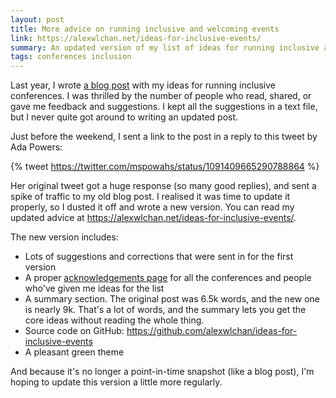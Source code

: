 ```yaml
---
layout: post
title: More advice on running inclusive and welcoming events
link: https://alexwlchan.net/ideas-for-inclusive-events/
summary: An updated version of my list of ideas for running inclusive and welcoming events.
tags: conferences inclusion
---
```


Last year, I wrote [a blog post](/2018/08/inclusive-conferences/) with my ideas for running inclusive conferences.
I was thrilled by the number of people who read, shared, or gave me feedback and suggestions.
I kept all the suggestions in a text file, but I never quite got around to writing an updated post.

Just before the weekend, I sent a link to the post in a reply to this tweet by Ada Powers:

{% tweet https://twitter.com/mspowahs/status/1091409665290788864 %}

Her original tweet got a huge response (so many good replies), and sent a spike of traffic to my old blog post.
I realised it was time to update it properly, so I dusted it off and wrote a new version.
You can read my updated advice at <https://alexwlchan.net/ideas-for-inclusive-events/>.

The new version includes:

*   Lots of suggestions and corrections that were sent in for the first version
*   A proper [acknowledgements page](https://alexwlchan.net/ideas-for-inclusive-events/other-awesome-people/) for all the conferences and people who've given me ideas for the list
*   A summary section.
    The original post was 6.5k words, and the new one is nearly 9k.
    That's a lot of words, and the summary lets you get the core ideas without reading the whole thing.
*   Source code on GitHub: <https://github.com/alexwlchan/ideas-for-inclusive-events>
*   A pleasant green theme

And because it's no longer a point-in-time snapshot (like a blog post), I'm hoping to update this version a little more regularly.
